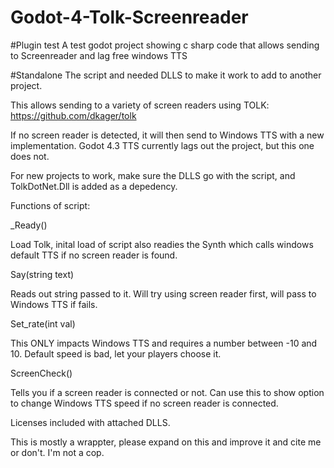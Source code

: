 # Godot-4-Tolk-Screenreader

#Plugin test
A test godot project showing c sharp code that allows sending to Screenreader and lag free windows TTS

#Standalone 
The script and needed DLLS to make it work to add to another project.

This allows sending to a variety of screen readers using TOLK:
https://github.com/dkager/tolk

If no screen reader is detected, it will then send to Windows TTS with a new implementation. 
Godot 4.3 TTS currently lags out the project, but this one does not.

For new projects to work, make sure the DLLS go with the script, and TolkDotNet.Dll is added as a depedency.

Functions of script:

_Ready()

Load Tolk, inital load of script also readies the Synth which calls windows default TTS if no screen reader is found.

Say(string text)

Reads out string passed to it. Will try using screen reader first, will pass to Windows TTS if fails.


Set_rate(int val)

This ONLY impacts Windows TTS and requires a number between -10 and 10. 
Default speed is bad, let your players choose it.

ScreenCheck()

Tells you if a screen reader is connected or not. 
Can use this to show option to change Windows TTS speed if no screen reader is connected. 


Licenses included with attached DLLS.

This is mostly a wrappter, please expand on this and improve it and cite me or don't. I'm not a cop.
